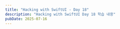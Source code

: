 ```yaml
---
title: "Hacking with SwiftUI - Day 18"
description: "Hacking with SwiftUI Day 18 학습 내용"
pubDate: 2025-07-16
---
```

